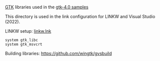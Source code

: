 [GTK](https://www.gtk.org) libraries used in the [gtk-4.0 samples](../../source/test/gtk-4.0)

This directory is used in the link configuration for LINKW and Visual Studio (2022).

LINKW setup: [linkw.lnk](../../bin/linkw.lnk)
```
system gtk_libc
system gtk_msvcrt
```

Building libraries: https://github.com/wingtk/gvsbuild



